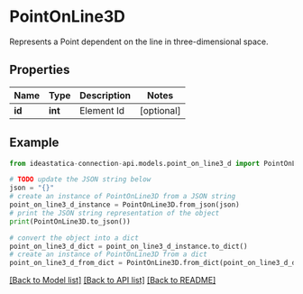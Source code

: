 # PointOnLine3D

Represents a Point dependent on the line in three-dimensional space.

## Properties

Name | Type | Description | Notes
------------ | ------------- | ------------- | -------------
**id** | **int** | Element Id | [optional] 

## Example

```python
from ideastatica-connection-api.models.point_on_line3_d import PointOnLine3D

# TODO update the JSON string below
json = "{}"
# create an instance of PointOnLine3D from a JSON string
point_on_line3_d_instance = PointOnLine3D.from_json(json)
# print the JSON string representation of the object
print(PointOnLine3D.to_json())

# convert the object into a dict
point_on_line3_d_dict = point_on_line3_d_instance.to_dict()
# create an instance of PointOnLine3D from a dict
point_on_line3_d_from_dict = PointOnLine3D.from_dict(point_on_line3_d_dict)
```
[[Back to Model list]](../README.md#documentation-for-models) [[Back to API list]](../README.md#documentation-for-api-endpoints) [[Back to README]](../README.md)



